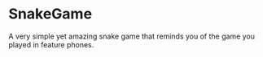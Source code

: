 # SnakeGame

A very simple yet amazing snake game that reminds you of the game you played in feature phones.

